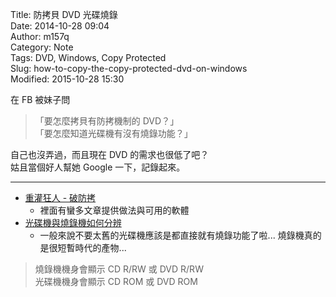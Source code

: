 Title: 防拷貝 DVD 光碟燒錄  
Date: 2014-10-28 09:04  
Author: m157q  
Category: Note  
Tags: DVD, Windows, Copy Protected  
Slug: how-to-copy-the-copy-protected-dvd-on-windows  
Modified: 2015-10-28 15:30  
  
  
在 FB 被妹子問  
  
> 「要怎麼拷貝有防拷機制的 DVD？」  
> 「要怎麼知道光碟機有沒有燒錄功能？」  
  
自己也沒弄過，而且現在 DVD 的需求也很低了吧？  
姑且當個好人幫她 Google 一下，記錄起來。  
  
---  
  
+ [重灌狂人 - 破防拷](http://briian.com/tag/%E7%A0%B4%E9%98%B2%E6%8B%B7)  
    + 裡面有蠻多文章提供做法與可用的軟體  
+ [光碟機與燒錄機如何分辨](https://tw.knowledge.yahoo.com/question/question?qid=1012012901953)  
    + 一般來說不要太舊的光碟機應該是都直接就有燒錄功能了啦... 燒錄機真的是很短暫時代的產物...  
  
> 燒錄機機身會顯示 CD R/RW 或 DVD R/RW  
> 光碟機機身會顯示 CD ROM 或 DVD ROM  
